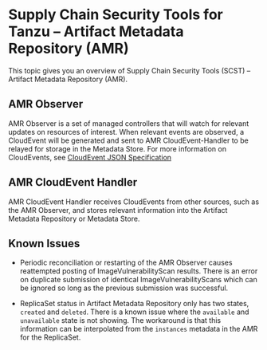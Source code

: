 # Supply Chain Security Tools for Tanzu – Artifact Metadata Repository (AMR)

This topic gives you an overview of Supply Chain Security Tools (SCST) – Artifact Metadata Repository (AMR).

## AMR Observer

AMR Observer is a set of managed controllers that will watch for relevant updates on resources of interest. When relevant events are observed, a CloudEvent will be generated and sent to AMR CloudEvent-Handler to be relayed for storage in the Metadata Store. For more information on CloudEvents, see [CloudEvent JSON Specification](./cloudevents.hbs.md)

## AMR CloudEvent Handler

AMR CloudEvent Handler receives CloudEvents from other sources, such as the AMR Observer, and stores relevant information into the Artifact Metadata Repository or Metadata Store.

## Known Issues

- Periodic reconciliation or restarting of the AMR Observer causes reattempted posting of ImageVulnerabilityScan results. There is an error on duplicate submission of identical ImageVulnerabilityScans which can be ignored so long as the previous submission was successful.

- ReplicaSet status in Artifact Metadata Repository only has two states, `created` and `deleted`. There is a known issue where the `available` and `unavailable` state is not showing. The workaround is that this information can be interpolated from the `instances` metadata in the AMR for the ReplicaSet. 